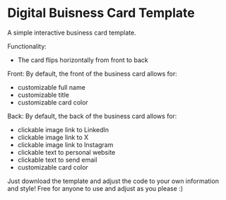 # Digital Buisness Card Template
A simple interactive business card template.

Functionality:
- The card flips horizontally from front to back

Front:
By default, the front of the business card allows for:
- customizable full name
- customizable title
- customizable card color

Back:
By default, the back of the business card allows for:
- clickable image link to LinkedIn
- clickable image link to X
- clickable image link to Instagram
- clickable text to personal website
- clickable text to send email
- customizable card color

Just download the template and adjust the code to your own information and style!
Free for anyone to use and adjust as you please :)

